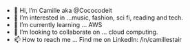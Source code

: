 - 👋 Hi, I’m Camille aka @Cococodeit
- 👀 I’m interested in ...music, fashion, sci fi, reading and tech.
- 🌱 I’m currently learning ... AWS 
- 💞️ I’m looking to collaborate on ... cloud computing.
- 📫 How to reach me ... Find me on LinkedIn: /in/camillestair

<!---
Cococodeit/Cococodeit is a ✨ special ✨ repository because its `README.md` (this file) appears on your GitHub profile.
You can click the Preview link to take a look at your changes.
--->
